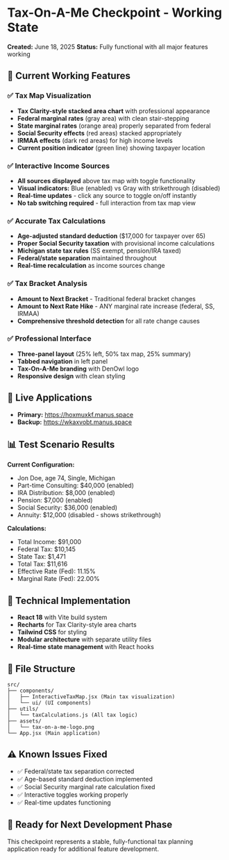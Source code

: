 # Tax-On-A-Me Checkpoint - Working State
**Created:** June 18, 2025
**Status:** Fully functional with all major features working

## 🎯 **Current Working Features**

### **✅ Tax Map Visualization**
- **Tax Clarity-style stacked area chart** with professional appearance
- **Federal marginal rates** (gray area) with clean stair-stepping
- **State marginal rates** (orange area) properly separated from federal
- **Social Security effects** (red areas) stacked appropriately
- **IRMAA effects** (dark red areas) for high income levels
- **Current position indicator** (green line) showing taxpayer location

### **✅ Interactive Income Sources**
- **All sources displayed** above tax map with toggle functionality
- **Visual indicators:** Blue (enabled) vs Gray with strikethrough (disabled)
- **Real-time updates** - click any source to toggle on/off instantly
- **No tab switching required** - full interaction from tax map view

### **✅ Accurate Tax Calculations**
- **Age-adjusted standard deduction** ($17,000 for taxpayer over 65)
- **Proper Social Security taxation** with provisional income calculations
- **Michigan state tax rules** (SS exempt, pension/IRA taxed)
- **Federal/state separation** maintained throughout
- **Real-time recalculation** as income sources change

### **✅ Tax Bracket Analysis**
- **Amount to Next Bracket** - Traditional federal bracket changes
- **Amount to Next Rate Hike** - ANY marginal rate increase (federal, SS, IRMAA)
- **Comprehensive threshold detection** for all rate change causes

### **✅ Professional Interface**
- **Three-panel layout** (25% left, 50% tax map, 25% summary)
- **Tabbed navigation** in left panel
- **Tax-On-A-Me branding** with DenOwl logo
- **Responsive design** with clean styling

## 🚀 **Live Applications**
- **Primary:** https://hoxmuxkf.manus.space
- **Backup:** https://wkaxvobt.manus.space

## 📊 **Test Scenario Results**
**Current Configuration:**
- Jon Doe, age 74, Single, Michigan
- Part-time Consulting: $40,000 (enabled)
- IRA Distribution: $8,000 (enabled)  
- Pension: $7,000 (enabled)
- Social Security: $36,000 (enabled)
- Annuity: $12,000 (disabled - shows strikethrough)

**Calculations:**
- Total Income: $91,000
- Federal Tax: $10,145
- State Tax: $1,471
- Total Tax: $11,616
- Effective Rate (Fed): 11.15%
- Marginal Rate (Fed): 22.00%

## 🔧 **Technical Implementation**
- **React 18** with Vite build system
- **Recharts** for Tax Clarity-style area charts
- **Tailwind CSS** for styling
- **Modular architecture** with separate utility files
- **Real-time state management** with React hooks

## 📁 **File Structure**
```
src/
├── components/
│   ├── InteractiveTaxMap.jsx (Main tax visualization)
│   └── ui/ (UI components)
├── utils/
│   └── taxCalculations.js (All tax logic)
├── assets/
│   └── tax-on-a-me-logo.png
└── App.jsx (Main application)
```

## ⚠️ **Known Issues Fixed**
- ✅ Federal/state tax separation corrected
- ✅ Age-based standard deduction implemented
- ✅ Social Security marginal rate calculation fixed
- ✅ Interactive toggles working properly
- ✅ Real-time updates functioning

## 🎯 **Ready for Next Development Phase**
This checkpoint represents a stable, fully-functional tax planning application ready for additional feature development.

